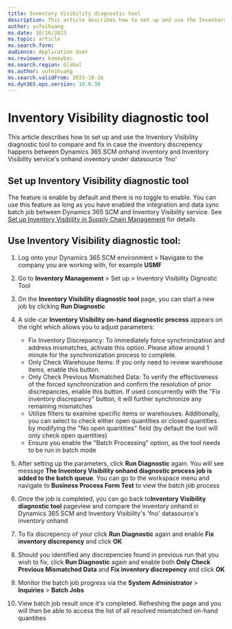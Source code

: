 ```yaml
---
title: Inventory Visibility diagnostic tool
description: This article describes how to set up and use the Inventory Visibility diagnostic tool to compare and fix in case the inventory discrepency happens between Dynamics 365 SCM onhand inventory and Inventory Visibility service's onhand inventory under datasource 'fno'
author: yufeihuang
ms.date: 10/16/2023
ms.topic: article
ms.search.form:
audience: Application User
ms.reviewer: kamaybac
ms.search.region: Global
ms.author: yufeihuang
ms.search.validFrom: 2023-10-16
ms.dyn365.ops.version: 10.0.38
---
```


# Inventory Visibility diagnostic tool
This article describes how to set up and use the Inventory Visibility diagnostic tool to compare and fix in case the inventory discrepency happens between Dynamics 365 SCM onhand inventory and Inventory Visibility service's onhand inventory under datasource 'fno'

## Set up Inventory Visibility diagnostic tool
The feature is enable by default and there is no toggle to enable. You can use this feature as long as you have enabled the integration and data sync batch job between Dynamics 365 SCM and Inventory Visibility service. See [Set up Inventory Visibility in Supply Chain Management](https://learn.microsoft.com/en-us/dynamics365/supply-chain/inventory/inventory-visibility-setup#setup-dynamics-scm) for details

## Use Inventory Visibility diagnostic tool:
1. Log onto your Dynamics 365 SCM environment > Navigate to the company you are working with, for example **USMF**
1. Go to **Inventory Management** > Set up > Inventory Visibility Dignostic Tool
1. On the **Inventory Visibility diagnostic tool** page, you can start a new job by clicking **Run Diagnostic**
1. A side-car **Inventory Visibility on-hand diagnostic process** appears on the right which allows you to adjust parameters:
    - Fix Inventory Discrepancy: To immediately force synchronization and address mismatches, activate this option. Please allow around 1 minute for the synchronization process to complete.
    - Only Check Warehouse Items: If you only need to review warehouse items, enable this button.
    - Only Check Previous Mismatched Data: To verify the effectiveness of the forced synchronization and confirm the resolution of prior discrepancies, enable this button. If used concurrently with the "Fix inventory discrepancy" button, it will further synchronize any remaining mismatches
    - Utilize filters to examine specific items or warehouses. Additionally, you can select to check either open quantities or closed quantities by modifying the "No open quantities" field (by default the tool will only check open quantities)
    - Ensure you enable the "Batch Processing" option, as the tool needs to be run in batch mode


1. After setting up the parameters, click **Run Diagnostic** again. You will see message **The Inventory Visibility onhand diagnostic process job is added to the batch queue**. You can go to the workspace menu and navigate to **Business Process Form Test** to view the batch job process
1. Once the job is completed, you can go back to**Inventory Visibility diagnostic tool** pageview and compare the inventory onhand in Dynamics 365 SCM and Inventory Visibility's 'fno' datasource's inventory onhand
1. To fix discrepency of your click **Run Diagnostic** again and enable **Fix inventory discrepency** and click **OK**
1. Should you identified any discrepencies found in previous run that you wish to fix, click **Run Diagnostic** again and enable both **Only Check Previous Mismatched Data** and **Fix inventory discrepency** and click **OK**
1. Monitor the batch job progress via the **System Administrator** > **Inquiries** > **Batch Jobs**
1. View batch job result once it's completed. Refreshing the page and you will then be able to access the list of all resolved mismatched on-hand quantities